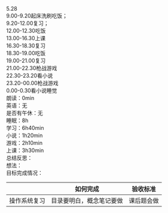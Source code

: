 5.28<br />9.00-9.20起床洗刷吃饭；<br />9.20-12.00复习；<br />12.00-12.30吃饭<br />13.00-16.30上课<br />16.30-18.30复习<br />18.30-19.00吃饭<br />19.00-21.00复习<br />21.00-22.30枪战游戏<br />22.30-23.20看小说<br />23.20-00.00枪战游戏<br />0.00-0.30看小说睡觉<br />朗读：0min<br />英语：无<br />是否有午休：无<br />睡眠：8h<br />学习：6h40min<br />小说：1h20min<br />游戏：2h10min<br />上课：3h30min<br />总结反思：<br />想法：<br />目标完成情况：

| <br /> | 如何完成 | 验收标准 |
| --- | --- | --- |
| 操作系统复习 | 目录要明白，概念笔记要做 | 课后题会做 |


